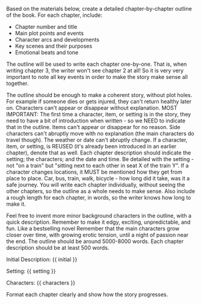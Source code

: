 Based on the materials below, create a detailed chapter-by-chapter outline of the book. For each chapter, include:
- Chapter number and title
- Main plot points and events
- Character arcs and developments
- Key scenes and their purposes
- Emotional beats and tone

The outline will be used to write each chapter one-by-one. That is, when writing chapter 3, the writer won't
see chapter 2 at all! So it is very very important to note all key events in order to make the story make sense all together.

The outline should be enough to make a coherent story, without plot holes. For example if someone dies or 
gets injured, they can't return healthy later on. Characters can't appear or disappear without explanation. 
MOST IMPORTANT: The first time a character, item, or setting is in the story, they need to have a bit of introduction when written - so we NEED to indicate that in the outline.
Items can't appear or disappear for no reason. Side characters can't abruptly move with no explanation (the main characters do travel though). The weather or date can't abruptly change.
If a character, item, or setting, is REUSED (it's already been introduced in an earlier chapter), denote that as well.
Each chapter description should indicate the setting; the characters; and the date and time. Be detailed with the setting - 
not "on a train" but "sitting next to each other in seat X of the train Y". 
If a character changes locations, it MUST be mentioned how they get from place to place. Car, bus, train, walk, bicycle - how long did it take, was it a safe journey. 
You will write each chapter individually, without seeing the other chapters, so the outline as a whole needs to make sense. 
Also include a rough length for each chapter, in words, so the writer knows how long to make it.

Feel free to invent more minor background characters in the outline, with a quick description. 
Remember to make it edgy, exciting, unpredictable, and fun. Like a bestselling novel 
Remember that the main characters grow closer over time, with growing erotic tension, until a night of passion near the end. 
The outline should be around 5000-8000 words. Each chapter description should be at least 500 words.

Initial Description:
{{ initial }}

Setting:
{{ setting }}

Characters:
{{ characters }}

Format each chapter clearly and show how the story progresses. 